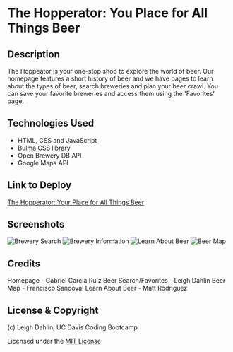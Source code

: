 # The Hopperator: You Place for All Things Beer

## Description

The Hoppeator is your one-stop shop to explore the world of beer. Our homepage features a short history of beer and we have pages to learn about the types of beer, search breweries and plan your beer crawl. You can save your favorite breweries and access them using the 'Favorites' page.

## Technologies Used

* HTML, CSS and JavaScript
* Bulma CSS library
* Open Brewery DB API
* Google Maps API

## Link to Deploy

[The Hopperator: Your Place for All Things Beer](https://leighdahlin.github.io/Hopperator/)

## Screenshots

![Brewery Search](./Images/brew-search-screenshot.jpg)
![Brewery Information](./Images/screenshot-brewery-information.png)
![Learn About Beer](./Images/screenshot-learn-about-beer.png)
![Beer Map](./Images/beer-map-screenshot.jpg)

## Credits

Homepage - Gabriel Garcia Ruiz
Beer Search/Favorites - Leigh Dahlin
Beer Map - Francisco Sandoval
Learn About Beer - Matt Rodriguez

##  License & Copyright

(c) Leigh Dahlin, UC Davis Coding Bootcamp

Licensed under the [MIT License](License.md)


